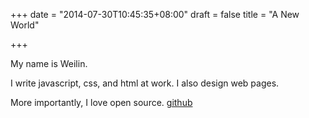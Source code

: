 +++
date = "2014-07-30T10:45:35+08:00"
draft = false
title = "A New World"

+++

My name is Weilin.  

I write javascript, css, and html at work. I also design web pages.  

More importantly, I love open source. 
[github](https://github.com/steambap)
